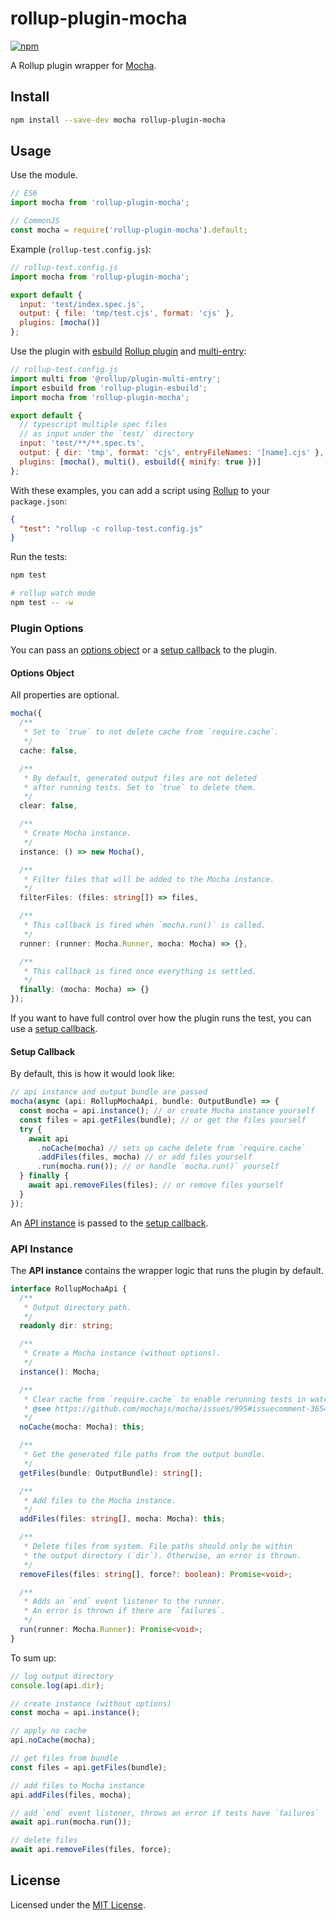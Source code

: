 # rollup-plugin-mocha

[![npm](https://img.shields.io/npm/v/rollup-plugin-mocha.svg)](https://www.npmjs.com/package/rollup-plugin-mocha)

A Rollup plugin wrapper for [Mocha](https://github.com/mochajs/mocha).

## Install

```sh
npm install --save-dev mocha rollup-plugin-mocha
```

## Usage

Use the module.

```javascript
// ES6
import mocha from 'rollup-plugin-mocha';

// CommonJS
const mocha = require('rollup-plugin-mocha').default;
```

Example (`rollup-test.config.js`):

```javascript
// rollup-test.config.js
import mocha from 'rollup-plugin-mocha';

export default {
  input: 'test/index.spec.js',
  output: { file: 'tmp/test.cjs', format: 'cjs' },
  plugins: [mocha()]
};
```

Use the plugin with [esbuild](https://github.com/evanw/esbuild) [Rollup plugin](https://github.com/egoist/rollup-plugin-esbuild) and [multi-entry](https://github.com/rollup/plugins/tree/master/packages/multi-entry):

```javascript
// rollup-test.config.js
import multi from '@rollup/plugin-multi-entry';
import esbuild from 'rollup-plugin-esbuild';
import mocha from 'rollup-plugin-mocha';

export default {
  // typescript multiple spec files
  // as input under the `test/` directory
  input: 'test/**/**.spec.ts',
  output: { dir: 'tmp', format: 'cjs', entryFileNames: '[name].cjs' },
  plugins: [mocha(), multi(), esbuild({ minify: true })]
};
```

With these examples, you can add a script using [Rollup](https://github.com/rollup/rollup) to your `package.json`:

```json
{
  "test": "rollup -c rollup-test.config.js"
}
```

Run the tests:

```sh
npm test

# rollup watch mode
npm test -- -w
```

### Plugin Options

You can pass an [options object](#options-object) or a [setup callback](#setup-callback) to the plugin.

#### Options Object

All properties are optional.

```typescript
mocha({
  /**
   * Set to `true` to not delete cache from `require.cache`.
   */
  cache: false,

  /**
   * By default, generated output files are not deleted
   * after running tests. Set to `true` to delete them.
   */
  clear: false,

  /**
   * Create Mocha instance.
   */
  instance: () => new Mocha(),

  /**
   * Filter files that will be added to the Mocha instance.
   */
  filterFiles: (files: string[]) => files,

  /**
   * This callback is fired when `mocha.run()` is called.
   */
  runner: (runner: Mocha.Runner, mocha: Mocha) => {},

  /**
   * This callback is fired once everything is settled.
   */
  finally: (mocha: Mocha) => {}
});
```

If you want to have full control over how the plugin runs the test, you can use a [setup callback](#setup-callback).

#### Setup Callback

By default, this is how it would look like:

```typescript
// api instance and output bundle are passed
mocha(async (api: RollupMochaApi, bundle: OutputBundle) => {
  const mocha = api.instance(); // or create Mocha instance yourself
  const files = api.getFiles(bundle); // or get the files yourself
  try {
    await api
      .noCache(mocha) // sets up cache delete from `require.cache`
      .addFiles(files, mocha) // or add files yourself
      .run(mocha.run()); // or handle `mocha.run()` yourself
  } finally {
    await api.removeFiles(files); // or remove files yourself
  }
});
```

An [API instance](#api-instance) is passed to the [setup callback](#setup-callback).

### API Instance

The **API instance** contains the wrapper logic that runs the plugin by default.

```typescript
interface RollupMochaApi {
  /**
   * Output directory path.
   */
  readonly dir: string;

  /**
   * Create a Mocha instance (without options).
   */
  instance(): Mocha;

  /**
   * Clear cache from `require.cache` to enable rerunning tests in watch mode.
   * @see https://github.com/mochajs/mocha/issues/995#issuecomment-365441585
   */
  noCache(mocha: Mocha): this;

  /**
   * Get the generated file paths from the output bundle.
   */
  getFiles(bundle: OutputBundle): string[];

  /**
   * Add files to the Mocha instance.
   */
  addFiles(files: string[], mocha: Mocha): this;

  /**
   * Delete files from system. File paths should only be within
   * the output directory (`dir`). Otherwise, an error is thrown.
   */
  removeFiles(files: string[], force?: boolean): Promise<void>;

  /**
   * Adds an `end` event listener to the runner.
   * An error is thrown if there are `failures`.
   */
  run(runner: Mocha.Runner): Promise<void>;
}
```

To sum up:

```javascript
// log output directory
console.log(api.dir);

// create instance (without options)
const mocha = api.instance();

// apply no cache
api.noCache(mocha);

// get files from bundle
const files = api.getFiles(bundle);

// add files to Mocha instance
api.addFiles(files, mocha);

// add `end` event listener, throws an error if tests have `failures`
await api.run(mocha.run());

// delete files
await api.removeFiles(files, force);
```

## License

Licensed under the [MIT License](LICENSE).
